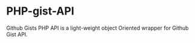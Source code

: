 PHP-gist-API
============

Github Gists PHP API is a light-weight object Oriented wrapper for Github Gist API.
